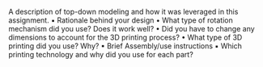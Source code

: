

A description of top-down modeling and how it was leveraged in this
assignment.
▪ Rationale behind your design
• What type of rotation mechanism did you use? Does it work well?
• Did you have to change any dimensions to account for the 3D
printing process?
• What type of 3D printing did you use? Why?
▪ Brief Assembly/use instructions
▪ Which printing technology and why did you use for each part?
